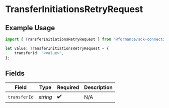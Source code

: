 # TransferInitiationsRetryRequest

## Example Usage

```typescript
import { TransferInitiationsRetryRequest } from "@formance/sdk-connectivity/models/operations";

let value: TransferInitiationsRetryRequest = {
    transferId: "<value>",
};
```

## Fields

| Field              | Type               | Required           | Description        |
| ------------------ | ------------------ | ------------------ | ------------------ |
| `transferId`       | *string*           | :heavy_check_mark: | N/A                |